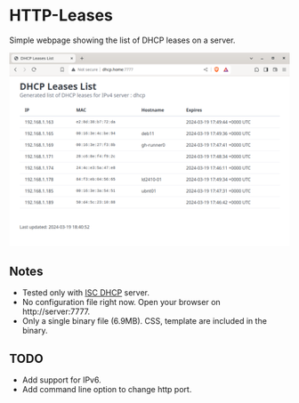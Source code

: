 
# HTTP-Leases

Simple webpage showing the list of DHCP leases on a server.

 ![HTTP-Leases](./screenshots/00.png)

## Notes
 - Tested only with [ISC DHCP](https://www.isc.org/dhcp/) server.
 - No configuration file right now. Open your browser on http://server:7777.
 - Only a single binary file (6.9MB). CSS, template are included in the binary.

## TODO
 - Add support for IPv6.
 - Add command line option to change http port.


